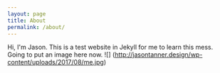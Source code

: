 ```yaml
---
layout: page
title: About
permalink: /about/
---
```


Hi, I'm Jason. This is a test website in Jekyll for me to learn this mess.
Going to put an image here now. 
![] (http://jasontanner.design/wp-content/uploads/2017/08/me.jpg)
